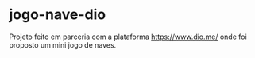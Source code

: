 # jogo-nave-dio
Projeto feito em parceria com a plataforma https://www.dio.me/ onde foi proposto um mini jogo de naves.
